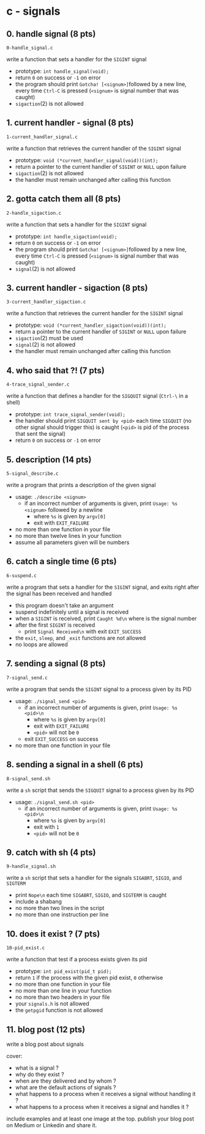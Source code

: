 # c - signals

## 0. handle signal (8 pts)

`0-handle_signal.c`

write a function that sets a handler for the `SIGINT` signal

- prototype: `int handle_signal(void);`
- return `0` on success or `-1` on error
- the program should print `Gotcha! [<signum>]`followed by a new line, every time
  `Ctrl-C` is pressed (`<signum>` is signal number that was caught)
- `sigaction`(2) is not allowed

## 1. current handler - signal (8 pts)

`1-current_handler_signal.c`

write a function that retrieves the current handler of the `SIGINT` signal

- prototype: `void (*current_handler_signal(void))(int);`
- return a pointer to the current handler of `SIGINT` or `NULL` upon failure
- `sigaction`(2) is not allowed
- the handler must remain unchanged after calling this function

## 2. gotta catch them all (8 pts)

`2-handle_sigaction.c`

write a function that sets a handler for the `SIGINT` signal

- prototype: `int handle_sigaction(void);`
- return `0` on success or `-1` on error
- the program should print `Gotcha! [<signum>]`followed by a new line, every
  time `Ctrl-C` is pressed (`<signum>` is signal number that was caught)
- `signal`(2) is not allowed

## 3. current handler - sigaction (8 pts)

`3-current_handler_sigaction.c`

write a function that retrieves the current handler for the `SIGINT` signal

- prototype: `void (*current_handler_sigaction(void))(int);`
- return a pointer to the current handler of `SIGINT` or `NULL` upon failure
- `sigaction`(2) must be used
- `signal`(2) is not allowed
- the handler must remain unchanged after calling this function

## 4. who said that ?! (7 pts)

`4-trace_signal_sender.c`

write a function that defines a handler for the `SIGQUIT` signal (`Ctrl-\` in a
shell)

- prototype: `int trace_signal_sender(void);`
- the handler should print `SIGQUIT sent by <pid>` each time `SIGQUIT` (no
  other signal should trigger this) is caught (`<pid>` is pid of the process
  that sent the signal)
- return `0` on success or `-1` on error

## 5. description (14 pts)

`5-signal_describe.c`

write a program that prints a description of the given signal

- usage: `./describe <signum>`
	- if an incorrect number of arguments is given, print `Usage: %s <signum>`
	  followed by a newline
		- where `%s` is given by `argv[0]`
		- exit with `EXIT_FAILURE`
- no more than one function in your file
- no more than twelve lines in your function
- assume all parameters given will be numbers

## 6. catch a single time (6 pts)

`6-suspend.c`

write a program that sets a handler for the `SIGINT` signal, and exits right
after the signal has been received and handled

- this program doesn't take an argument
- suspend indefinitely until a signal is received
- when a `SIGINT` is received, print `Caught %d\n` where is the signal number
- after the first `SIGINT` is received
	- print `Signal Received\n` with exit `EXIT_SUCCESS`
- the `exit`, `sleep`, and `_exit` functions are not allowed
- no loops are allowed

## 7. sending a signal (8 pts)

`7-signal_send.c`

write a program that sends the `SIGINT` signal to a process given by its PID

- usage: `./signal_send <pid>`
	- if an incorrect number of arguments is given, print `Usage: %s <pid>\n`
		- where `%s` is given by `argv[0]`
		- exit with `EXIT_FAILURE`
		- `<pid>` will not be `0`
	- exit `EXIT_SUCCESS` on success
- no more than one function in your file

## 8. sending a signal in a shell (6 pts)

`8-signal_send.sh`

write a `sh` script that sends the `SIGQUIT` signal to a process given by its PID

- usage: `./signal_send.sh <pid>`
	- if an incorrect number of arguments is given, print `Usage: %s <pid>\n`
		- where `%s` is given by `argv[0]`
		- exit with `1`
		- `<pid>` will not be `0`

## 9. catch with sh (4 pts)

`9-handle_signal.sh`

write a `sh` script that sets a handler for the  signals `SIGABRT`, `SIGIO`, and
`SIGTERM`

- print `Nope\n` each time  `SIGABRT`, `SIGIO`, and `SIGTERM` is caught
- include a shabang
- no more than two lines in the script
- no more than one instruction per line

## 10. does it exist ? (7 pts)

`10-pid_exist.c`

write a  function that test if a process exists given its pid

- prototype: `int pid_exist(pid_t pid);`
- return `1` if the process with the given pid exist, `0` otherwise
- no more than one function in your file
- no more than one line in your function
- no more than two headers in your file
- your `signals.h` is not allowed
- the `getpgid` function is not allowed

## 11. blog post (12 pts)

write a blog post about signals

cover:
- what is a signal ?
- why do they exist ?
- when are they delivered and by whom ?
- what are the default actions of signals ?
- what happens to a process when it receives a signal without handling it ?
- what happens to a process when it receives a signal and handles it ?

include examples and at least one image at the top. publish your blog post on
Medium or Linkedin and share it.
